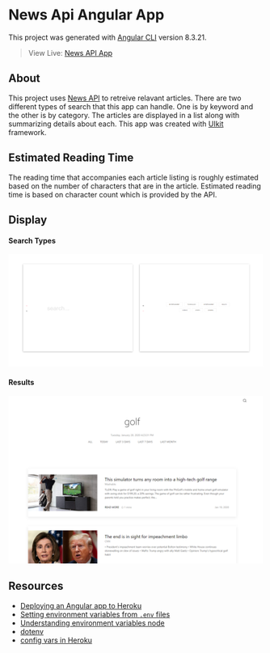 # News Api Angular App

This project was generated with [Angular CLI](https://github.com/angular/angular-cli) version 8.3.21.

> View Live: [News API App](https://hushed-wall.herokuapp.com/main-view)

## About
This project uses [News API](https://newsapi.org/) to retreive relavant articles. There are two different types of search that this app can handle. One is by keyword and the other is by category. The articles are displayed in a list along with summarizing details about each. This app was created with [UIkit](https://getuikit.com/) framework. 

## Estimated Reading Time
The reading time that accompanies each article listing is roughly estimated based on the number of characters that are in the article. Estimated reading time is based on character count which is provided by the API.

## Display
#### Search Types
![search windows](img/display.png)

#### Results

![results page](img/Capture.PNG)



## Resources
- [Deploying an Angular app to Heroku](https://itnext.io/how-to-deploy-angular-application-to-heroku-1d56e09c5147)
- [Setting environment variables from `.env` files](https://medium.com/@ferie/how-to-pass-environment-variables-at-building-time-in-an-angular-application-using-env-files-4ae1a80383c)
- [Understanding environment variables node](https://www.twilio.com/blog/2017/08/working-with-environment-variables-in-node-js.html)
- [dotenv](https://medium.com/@thejasonfile/using-dotenv-package-to-create-environment-variables-33da4ac4ea8f)
- [config vars in Heroku](https://devcenter.heroku.com/articles/config-vars)

 


